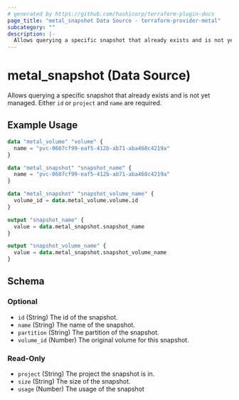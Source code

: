 ```yaml
---
# generated by https://github.com/hashicorp/terraform-plugin-docs
page_title: "metal_snapshot Data Source - terraform-provider-metal"
subcategory: ""
description: |-
  Allows querying a specific snapshot that already exists and is not yet managed. Either id or project and name are required.
---
```


# metal_snapshot (Data Source)

Allows querying a specific snapshot that already exists and is not yet managed. Either `id` or `project` and `name` are required.

## Example Usage

```terraform
data "metal_volume" "volume" {
  name = "pvc-0607cf99-eaf5-412b-ab71-aba468c4219a"
}

data "metal_snapshot" "snapshot_name" {
  name = "pvc-0607cf99-eaf5-412b-ab71-aba468c4219a"
}

data "metal_snapshot" "snapshot_volume_name" {
  volume_id = data.metal_volume.volume.id
}

output "snapshot_name" {
  value = data.metal_snapshot.snapshot_name
}

output "snapshot_volume_name" {
  value = data.metal_snapshot.snapshot_volume_name
}
```

<!-- schema generated by tfplugindocs -->
## Schema

### Optional

- `id` (String) The id of the snapshot.
- `name` (String) The name of the snapshot.
- `partition` (String) The partition of the snapshot.
- `volume_id` (Number) The original volume for this snapshot.

### Read-Only

- `project` (String) The project the snapshot is in.
- `size` (String) The size of the snapshot.
- `usage` (Number) The usage of the snapshot
